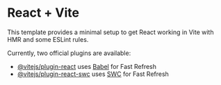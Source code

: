 # React + Vite

This template provides a minimal setup to get React working in Vite with HMR and some ESLint rules.

Currently, two official plugins are available:

- [@vitejs/plugin-react](https://github.com/vitejs/vite-plugin-react/blob/main/packages/plugin-react/README.md) uses [Babel](https://babeljs.io/) for Fast Refresh
- [@vitejs/plugin-react-swc](https://github.com/vitejs/vite-plugin-react-swc) uses [SWC](https://swc.rs/) for Fast Refresh
<!-- https://app.brandmark.io/v3/#logo_data=%7B%22id%22%3A%22logo-5d19691e-73be-4914-a380-2b09208c4592%22%2C%22layout%22%3A0%2C%22title%22%3A%22Writeopedia%22%2C%22titleFamily%22%3A%22Brandmark%20Script%205%20Highlight%22%2C%22titleVariant%22%3A%22regular%22%2C%22titleColor%22%3A%5B%7B%22hex%22%3A%22%23f2f2f7%22%2C%22location%22%3A0%7D%2C%7B%22hex%22%3A%22%23ffffff%22%2C%22location%22%3A0.9%7D%5D%2C%22titleScale%22%3A1.27%2C%22titleLetterSpace%22%3A0%2C%22titleLineSpace%22%3A1.1%2C%22titleBoldness%22%3A0%2C%22titleX%22%3A0%2C%22titleY%22%3A0%2C%22titleAlign%22%3A%22center%22%2C%22slogan%22%3A%22%22%2C%22sloganFamily%22%3A%22Exo%202%22%2C%22sloganVariant%22%3A%22100%22%2C%22sloganColor%22%3A%5B%7B%22hex%22%3A%22%23f2f2f7%22%7D%5D%2C%22sloganScale%22%3A0.91%2C%22sloganLetterSpace%22%3A0%2C%22sloganLineSpace%22%3A1.1%2C%22sloganBoldness%22%3A0%2C%22sloganAlign%22%3A%22center%22%2C%22sloganX%22%3A0%2C%22sloganY%22%3A0%2C%22icon%22%3Anull%2C%22showIcon%22%3Afalse%2C%22iconScale%22%3A1%2C%22iconColor%22%3A%5B%7B%22hex%22%3A%22%23f2f2f7%22%7D%5D%2C%22iconContainer%22%3Anull%2C%22showIconContainer%22%3Afalse%2C%22iconContainerScale%22%3A1%2C%22iconContainerColor%22%3A%5B%7B%22hex%22%3A%22%236b5278%22%7D%5D%2C%22iconSpace%22%3A1%2C%22iconX%22%3A0%2C%22iconY%22%3A0%2C%22nthChar%22%3A0%2C%22container%22%3Anull%2C%22showContainer%22%3Afalse%2C%22containerScale%22%3A1%2C%22containerColor%22%3A%5B%7B%22hex%22%3A%22%236b5278%22%7D%5D%2C%22containerX%22%3A0%2C%22containerY%22%3A0%2C%22backgroundColor%22%3A%5B%7B%22hex%22%3A%22%23280339%22%7D%5D%2C%22palette%22%3A%5B%22%23280339%22%2C%22%23f2f2f7%22%2C%22%23d5cfdb%22%2C%22%23b8adc0%22%2C%22%239b8ba5%22%5D%2C%22keywords%22%3A%5B%22writeopedia%22%5D%7D -->